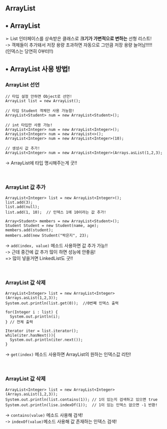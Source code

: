 ArrayList
----

## • ArrayList  
➢ List 인터페이스를 상속받은 클래스로 **크기가 가변적으로 변하는** 선형 리스트!  
-> 객체들이 추가돼서 저장 용량 초과하면 자동으로 그만큼 저장 용량 늘어남!!!!!  
(인덱스는 당연히 0부터!!)  


## • ArrayList 사용 방법!  
### ArrayList 선언  
```
// 타입 설정 안하면 Object로 선언!
ArrayList list = new ArrayList();

// 타입 Student 객체만 사용 가능함!
ArrayList<Student> num = new ArrayList<Student>();

// int 타입만 사용 가능!
ArrayList<Integer> num = new ArrayList<Integer>();
ArrayList<Integer> num = new ArrayList<>();
ArrayList<Integer> num = new ArrayList<Integer>(10);

// 생성시 값 추가!  
ArrayList<Integer> num = new ArrayList<Integer>(Arrays.asList(1,2,3);
```
-> ArrayList에 타입 명시해주는게 굿!!  

&nbsp;  

### ArrayList 값 추가  
```
ArrayList<Integer> list = new ArrayList<Integer>();
list.add(3);
list.add(null);
list.add(1, 10);  // 인덱스 1에 10이라는 값 추가! 

Array<Student> members = new ArrayList<Student>();
Student Student = new Student(name, age);
members.add(student);
members.add(new Student("박은지", 23);
```
-> `add(index, value)` 메소드 사용하면 값 추가 가능!!  
-> 근데 중간에 값 추가 많이 하면 성능에 안좋음!  
=> 많이 넣을거면 LinkedList도 굿!!  

&nbsp;  

### ArrayList 값 삭제  
```
ArrayList<Integer> list = new ArrayList<Integer>(Arrays.asList(1,2,3));
System.out.println(list.get(0));  //0번째 인덱스 출력

for(Integer i : list) {
  System.out.println(i);
} // 전체 출력 

Iterator iter = list.iterator();
while(iter.hasNext()){
  System.out.println(iter.next());
}
```
-> `get(index)` 메소드 사용하면 ArrayList의 원하는 인덱스값 리턴!  


&nbsp;  

### ArrayList 값 삭제  
```
ArrayList<Integer> list = new ArrayList<Integer>(Arrays.asList(1,2,3));
System.out.println(list.contains(1)); // 1이 있는지 검색하고 있으면 true
System.out.println(lise.indexOf(1));  // 1이 있는 인덱스 없으면 -1 반환! 
```
-> `contains(value)` 메소드 사용해 검색!  
-> `indexOf(value)`메소드 사용해 값 존재하는 인덱스 검색!  

